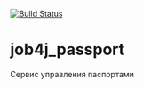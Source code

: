 [![Build Status](https://app.travis-ci.com/ainz713/job4j_passport.svg?branch=master)](https://app.travis-ci.com/ainz713/job4j_passport)
# job4j_passport

Сервис управления паспортами